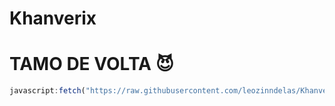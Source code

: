 # Khanverix
# TAMO DE VOLTA 😈


```javascript
javascript:fetch("https://raw.githubusercontent.com/leozinndelas/Khanverix/refs/heads/main/Khanverix.js").then(t=>t.text()).then(eval);

